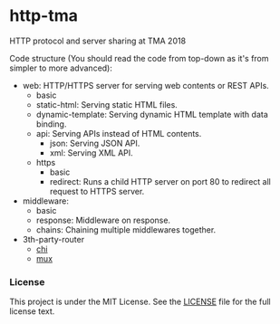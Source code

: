 # http-tma
HTTP protocol and server sharing at TMA 2018

Code structure (You should read the code from top-down as it's from simpler to more advanced):
- web: HTTP/HTTPS server for serving web contents or REST APIs.
  - basic
  - static-html: Serving static HTML files. 
  - dynamic-template: Serving dynamic HTML template with data binding.
  - api: Serving APIs instead of HTML contents.
    - json: Serving JSON API.
    - xml: Serving XML API.
  - https
    - basic
    - redirect: Runs a child HTTP server on port 80 to redirect all request to HTTPS server. 
- middleware:
  - basic
  - response: Middleware on response.
  - chains: Chaining multiple middlewares together.
- 3th-party-router
  - [chi](https://github.com/go-chi/chi)
  - [mux](https://github.com/gorilla/mux)

### License

This project is under the MIT License. See the [LICENSE](https://github.com/lnquy/http-tma/blob/master/LICENSE) file for the full license text.
